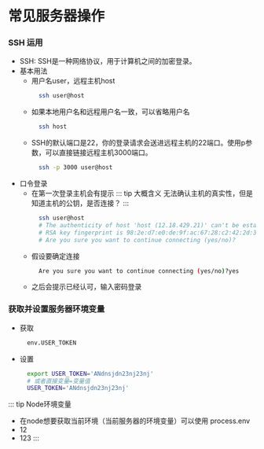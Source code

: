 # 常见服务器操作


### SSH 运用
  - SSH: SSH是一种网络协议，用于计算机之间的加密登录。
  - 基本用法
    - 用户名user，远程主机host
      ```sh
        ssh user@host
      ```
    - 如果本地用户名和远程用户名一致，可以省略用户名
      ```sh
        ssh host
      ```
    - SSH的默认端口是22，你的登录请求会送进远程主机的22端口。使用p参数，可以直接链接远程主机3000端口。
      ```sh
        ssh -p 3000 user@host
      ```
  - 口令登录
    - 在第一次登录主机会有提示
      :::  tip 大概含义
        无法确认主机的真实性，但是知道主机的公钥，是否连接？
      :::
      ```sh
        ssh user@host
        # The authenticity of host 'host (12.18.429.21)' can't be established.
        # RSA key fingerprint is 98:2e:d7:e0:de:9f:ac:67:28:c2:42:2d:37:16:58:4d.
        # Are you sure you want to continue connecting (yes/no)?
      ```
    - 假设要确定连接
      ```sh
        Are you sure you want to continue connecting (yes/no)?yes
      ```
    - 之后会提示已经认可，输入密码登录

### 获取并设置服务器环境变量
  - 获取
    ```sh
      env.USER_TOKEN
    ```

  - 设置
    ```sh
      export USER_TOKEN='ANdnsjdn23nj23nj'
      # 或者直接变量=变量值
      USER_TOKEN='ANdnsjdn23nj23nj'
    ```
  ::: tip Node环境变量
  - 在node想要获取当前环境（当前服务器的环境变量）可以使用 process.env
  - 12
  - 123
  :::
